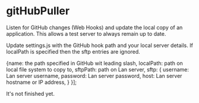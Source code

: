 # gitHubPuller
Listen for GitHub changes (Web Hooks) and update the local copy of an application.  This allows a test server to always remain up to date.

Update settings.js with the GitHub hook path and your local server details.
If localPath is specified then the sftp entries are ignored.

{name: the path specified in GitHub wit leading slash,
    localPath: path on local file system to copy to,
    sftpPath: path on Lan server,
    sftp: {
        username: Lan server username,
        password: Lan server password,
        host: Lan server hostname or IP address,
        }
    }];

It's not finished yet.
